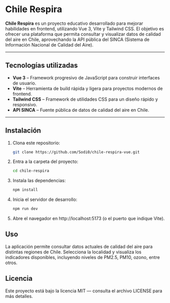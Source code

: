 # Chile Respira

**Chile Respira** es un proyecto educativo desarrollado para mejorar habilidades en frontend, utilizando Vue 3, Vite y Tailwind CSS. El objetivo es ofrecer una plataforma que permita consultar y visualizar datos de calidad del aire en Chile, aprovechando la API pública del SINCA (Sistema de Información Nacional de Calidad del Aire).

---

## Tecnologías utilizadas

- **Vue 3** – Framework progresivo de JavaScript para construir interfaces de usuario.
- **Vite** – Herramienta de build rápida y ligera para proyectos modernos de frontend.
- **Tailwind CSS** – Framework de utilidades CSS para un diseño rápido y responsivo.
- **API SINCA** – Fuente pública de datos de calidad del aire en Chile.

---

## Instalación

1. Clona este repositorio:

   ```bash
   git clone https://github.com/Sodi0/chile-respira-vue.git
   ```
2. Entra a la carpeta del proyecto:
   ```bash
   cd chile-respira
   ```
3. Instala las dependencias:
   ```bash
   npm install
   ```
4. Inicia el servidor de desarrollo:
   ```bash
   npm run dev
   ```
5. Abre el navegador en http://localhost:5173 (o el puerto que indique Vite).

## Uso
La aplicación permite consultar datos actuales de calidad del aire para distintas regiones de Chile. Selecciona la localidad y visualiza los indicadores disponibles, incluyendo niveles de PM2.5, PM10, ozono, entre otros.

## Licencia

Este proyecto está bajo la licencia MIT — consulta el archivo LICENSE para más detalles.
